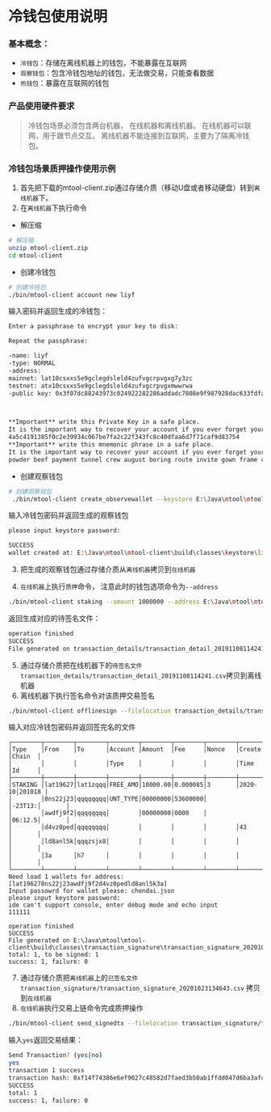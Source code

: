 # 冷钱包使用说明

### 基本概念：
* `冷钱包`：存储在离线机器上的钱包，不能暴露在互联网
* `观察钱包`：包含冷钱包地址的钱包，无法做交易，只能查看数据
* `热钱包`：暴露在互联网的钱包

### 产品使用硬件要求

>冷钱包场景必须包含两台机器， 在线机器和离线机器。
>在线机器可以联网，用于跟节点交互。
>离线机器不能连接到互联网，主要为了隔离冷钱包。

### 冷钱包场景质押操作使用示例

1. 首先把下载的mtool-client.zip通过存储介质（移动U盘或者移动硬盘）转到`离线机器`下。
2. 在`离线机器`下执行命令
 * 解压缩
  ```bash
  # 解压缩
  unzip mtool-client.zip
  cd mtool-client
  ```
 * 创建冷钱包
  ```bash
  # 创建冷钱包
  ./bin/mtool-client account new liyf
  ```
  输入密码并返回生成的冷钱包：
  ```bash
Enter a passphrase to encrypt your key to disk: 

Repeat the passphrase: 

-name: liyf
-type: NORMAL
-address: 
 mainnet: lat10csxxs5e9gclegdsleld4zufvgcrpvgxg7y3zc
 testnet: atx10csxxs5e9gclegdsleld4zufvgcrpvgxmwwrwa
-public key: 0x3f07dc88243973c024922282286addadc7808e9f987928dac633fdfa6c35a448fe7c9601dbc5b7bda8f93e3123f11d61f5e5c35c2e75262979c613a0811d7e09



**Important** write this Private Key in a safe place.
It is the important way to recover your account if you ever forget your password.
4a5c4191385f0c2e39934c067be7fa2c22f343fc8c40dfaa6d7f71caf9d83754
**Important** write this mnemonic phrase in a safe place.
It is the important way to recover your account if you ever forget your password.
powder beef payment tunnel crew august boring route invite gown frame cruise
  ```
 * 创建观察钱包
 
 ```bash
 # 创建观察钱包
  ./bin/mtool-client create_observewallet --keystore E:\Java\mtool\mtool-client\build\classes\keystore\liyf.json
 ```
 输入冷钱包密码并返回生成的观察钱包
 ```bash
please input keystore password: 

SUCCESS
wallet created at: E:\Java\mtool\mtool-client\build\classes\keystore\liyf_observed.json
 ```
3. 把生成的观察钱包通过存储介质从`离线机器`拷贝到`在线机器`

4. `在线机器`上执行`质押`命令， 注意此时的钱包选项命令为`--address`
  ```bash
  ./bin/mtool-client staking --amount 1000000 --address E:\Java\mtool\mtool-client\build\classes\keystore\liyf_observed.json --config E:\Java\mtool\mtool-client\src\test\resources\validator_config.json
  ```
  返回生成对应的待签名文件：
  ```bash
  operation finished
  SUCCESS
  File generated on transaction_details/transaction_detail_20191108114241.csv
  ```
5. 通过存储介质把在线机器下的`待签名文件` `transaction_details/transaction_detail_20191108114241.csv`拷贝到离线机器
6. 离线机器下执行签名命令对该质押交易签名
 ```bash
 ./bin/mtool-client offlinesign --filelocation transaction_details/transaction_detail_20191108114241.csv
 ```
 输入对应冷钱包密码并返回签完名的文件
 ```
┌────────┬────────┬────────┬────────┬────────┬────────┬────────┬───────┬───────┐
│Type    │From    │To      │Account │Amount  │Fee     │Nonce   │Create │Chain  │
│        │        │        │Type    │        │        │        │Time   │Id     │
├────────┼────────┼────────┼────────┼────────┼────────┼────────┼───────┼───────┤
│STAKING │lat19627│lat1zqqq│FREE_AMO│10000.00│0.000085│3       │2020-10│201018 │
│        │8ns22j23│qqqqqqqq│UNT_TYPE│00000000│53600000│        │-23T13:│       │
│        │awdfj9f2│qqqqqqqq│        │00000000│0000    │        │06:12.5│       │
│        │d4vz0ped│qqqqqqqq│        │        │        │        │43     │       │
│        │ld8anl5k│qqqzsjx8│        │        │        │        │       │       │
│        │3a      │h7      │        │        │        │        │       │       │
└────────┴────────┴────────┴────────┴────────┴────────┴────────┴───────┴───────┘
Need load 1 wallets for address: [lat196278ns22j23awdfj9f2d4vz0pedld8anl5k3a]
Input passowrd for wallet please: chendai.json
please input keystore password: 
ide can't support console, enter debug mode and echo input
111111

operation finished
SUCCESS
File generated on E:\Java\mtool\mtool-client\build\classes\transaction_signature\transaction_signature_20201023134643.csv
total: 1, to be signed: 1
success: 1, failure: 0
 ```
7. 通过存储介质把`离线机器`上的`已签名文件` `transaction_signature/transaction_signature_20201023134643.csv` 拷贝到`在线机器`
8. `在线机器`执行交易上链命令完成质押操作
  ```bash
  ./bin/mtool-client send_signedtx --filelocation transaction_signature/transaction_signature_20201023134643.csv --config validator/validator_config.json
  ```
  输入`yes`返回交易结果：
  ```bash
  Send Transaction? (yes|no)
yes
transaction 1 success
transaction hash: 0xf14f74386e6ef9027c48582d7faed3b50ab1ffdd047d6ba3afcf27791afb4e9b
SUCCESS
total: 1
success: 1, failure: 0
  ```

